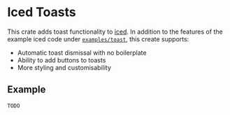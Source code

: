 # Iced Toasts

This crate adds toast functionality to [iced](https://iced.rs/). In addition to the features of the example iced code under [`examples/toast`](https://github.com/iced-rs/iced/tree/master/examples/toast), this create supports: 

- Automatic toast dismissal with no boilerplate
- Ability to add buttons to toasts
- More styling and customisability

## Example
```
TODO
```